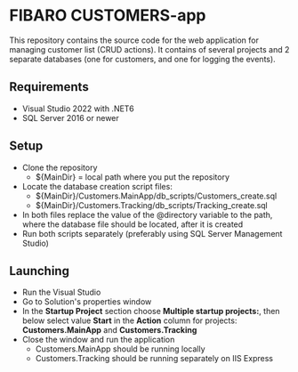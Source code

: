# FIBARO CUSTOMERS-app
This repository contains the source code for the web application for managing customer list (CRUD actions). It contains of several projects and 2 separate databases (one for customers, and one for logging the events).

## Requirements
* Visual Studio 2022 with .NET6
* SQL Server 2016 or newer 

## Setup
* Clone the repository
    * ${MainDir} = local path where you put the repository
* Locate the database creation script files:
    * ${MainDir}/Customers.MainApp/db_scripts/Customers_create.sql
    * ${MainDir}/Customers.Tracking/db_scripts/Tracking_create.sql
* In both files replace the value of the @directory variable to the path, where the database file should be located, after it is created
* Run both scripts separately (preferably using SQL Server Management Studio)

## Launching
* Run the Visual Studio
* Go to Solution's properties window
* In the **Startup Project** section choose **Multiple startup projects:**, then below select value **Start** in the **Action** column for projects: **Customers.MainApp** and **Customers.Tracking**
* Close the window and run the application
    * Customers.MainApp should be running locally
    * Customers.Tracking should be running separately on IIS Express